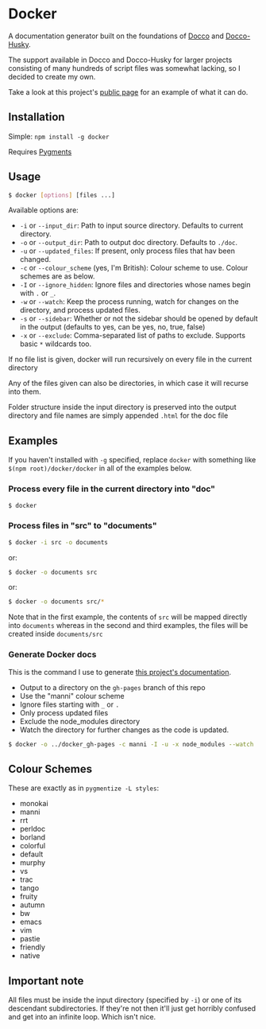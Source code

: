 # Docker

A documentation generator built on the foundations of [Docco](http://jashkenas.github.com/docco/) and [Docco-Husky](https://github.com/mbrevoort/docco-husky).

The support available in Docco and Docco-Husky for larger projects consisting of many hundreds of script files was somewhat lacking, so I decided to create my own.

Take a look at this project's [public page](http://jbt.github.com/docker) for an example of what it can do.

## Installation

Simple: `npm install -g docker`

Requires [Pygments](http://pygments.org/)

## Usage

```sh
$ docker [options] [files ...]
```

Available options are:

 * `-i` or `--input_dir`: Path to input source directory. Defaults to current directory.
 * `-o` or `--output_dir`: Path to output doc directory. Defaults to `./doc`.
 * `-u` or `--updated_files`: If present, only process files that hav been changed.
 * `-c` or `--colour_scheme` (yes, I'm British): Colour scheme to use. Colour schemes are as below.
 * `-I` or `--ignore_hidden`: Ignore files and directories whose names begin with `.` or `_`.
 * `-w` or `--watch`: Keep the process running, watch for changes on the directory, and process updated files.
 * `-s` or `--sidebar`: Whether or not the sidebar should be opened by default in the output (defaults to yes, can be yes, no, true, false)
 * `-x` or `--exclude`: Comma-separated list of paths to exclude. Supports basic `*` wildcards too.

If no file list is given, docker will run recursively on every file in the current directory

Any of the files given can also be directories, in which case it will recurse into them.

Folder structure inside the input directory is preserved into the output directory and file names are simply appended `.html` for the doc file

## Examples

If you haven't installed with `-g` specified, replace `docker` with something like `$(npm root)/docker/docker` in all of the examples below.

### Process every file in the current directory into "doc"

```sh
$ docker
```

### Process files in "src" to "documents"

```sh
$ docker -i src -o documents
```
or:
```sh
$ docker -o documents src
```
or:
```sh
$ docker -o documents src/*
```

Note that in the first example, the contents of `src` will be mapped directly into `documents` whereas in the second and third
examples, the files will be created inside `documents/src`

### Generate Docker docs

This is the command I use to generate [this project's documentation](http://jbt.github.com/docker).

 * Output to a directory on the `gh-pages` branch of this repo
 * Use the "manni" colour scheme
 * Ignore files starting with `_` or `.`
 * Only process updated files
 * Exclude the node_modules directory
 * Watch the directory for further changes as the code is updated.

```sh
$ docker -o ../docker_gh-pages -c manni -I -u -x node_modules --watch
```


## Colour Schemes

These are exactly as in `pygmentize -L styles`:

 * monokai
 * manni
 * rrt
 * perldoc
 * borland
 * colorful
 * default
 * murphy
 * vs
 * trac
 * tango
 * fruity
 * autumn
 * bw
 * emacs
 * vim
 * pastie
 * friendly
 * native


## Important note

All files must be inside the input directory (specified by `-i`) or one of its descendant subdirectories. If they're not then it'll just get horribly confused and get into an infinite loop. Which isn't nice.
